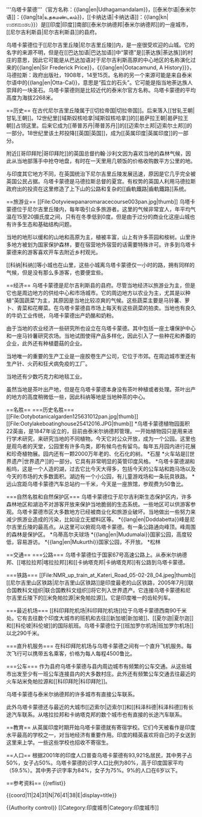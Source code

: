 '''乌塔卡蒙德'''（官方名称：{{lang|en|Udhagamandalam}}，[[泰米尔语|泰米尔语]]：{{lang|ta|உதகமண்டலம்}}，[[卡纳达语|卡纳达语]]：{{lang|kn|ಉದಕಮಂಡಲ}}）是[[印度|印度]]南部[[泰米尔纳德邦|泰米尔纳德邦]]的一座城市，[[尼尔吉利斯县|尼尔吉利斯县]]的县府。

乌塔卡蒙德位于[[尼尔吉里丘陵|尼尔吉里丘陵]]内，是一座很受欢迎的山城。它的名字的来源不明，但是在[[巴达加语|巴达加语]]中“蒙德”是[[荼达族|荼达族]]的村庄的意思，因此它可能是从巴达加语对于尼尔吉利斯高原的中心地区的名称演化过来的<ref>{{lang|en|Sir Frederick Price}}，《{{lang|en|Ootacamund, A History}}》，马德拉斯：政府出版社，1908年，14至15页</ref>。名称的另一个来源可能是来自泰米尔语中的{{lang|en|Otta-Cal}}，意思是“孤立的石头”。它可能是指当地荼达族人崇拜的一块圣石。乌塔卡蒙德则是比较近代的泰米尔官方名称。乌塔卡蒙德的平均高度为海拔2268米。

==历史==
在古代尼尔吉里丘陵属于[[切拉帝国|切拉帝国]]。后来落入[[甘轧王朝|甘轧王朝]]。12世纪里[[域斯奴核哈拿|域斯奴核哈拿]]的[[曷萨拉王朝|曷萨拉王朝]]占领这里。后来它成为[[蒂普苏丹|蒂普苏丹]]的[[迈索尔土邦|迈索尔土邦]]的一部分。18世纪里该土邦投降[[英国|英国]]，成为[[英属印度|英属印度]]的一部分。

附近[[哥印拜陀|哥印拜陀]]的英国总督约翰·沙利文因为喜欢当地的森林气候，因此从当地部落手中抢夺地盘，有时在一天里用几顿饭的价格收购数平方公里的地。

与印度其它地方不同，在英国统治下尼尔吉里丘陵发展迅速，原因是它几乎完全被英国公民占据。乌塔卡蒙德是马德拉斯总督的夏宫。有权势的英国人利用马德拉斯政府出的投资在这里修造了上下山的公路和复杂的[[齒軌鐵路|齒軌鐵路]]系统。

==旅游业==
[[File:Ootyviewpanaromaracecourse003pan.jpg|thumb]]
乌塔卡蒙德位于尼尔吉里丘陵内，每年吸引众多旅游者。这里的气候非常宜人，年平均气温在15至20摄氏度之间，只有在冬季低到0度。但是由于过分的商业化这座山城也有许多生态和基础结构问题。

当地的地形以缓和的山地和高原为主，植被丰富，山上有许多茶园和桉树。山里许多地方被划为国家保护森林，要在宿营地外宿营的话需要特殊许可。许多到乌塔卡蒙德来的游客喜欢开车去附近乡村观光。

[[科纳|科纳]]等小城也在山里，这些小城离乌塔卡蒙德仅一小时的路，拥有同样的气候，但是没有那么多游客，也要便宜些。

==经济==
乌塔卡蒙德是尼尔吉利斯县的县府。尽管当地经济以旅游业为主，但是它也是周边地方的供给中心和市场城市。它的周边地方以农业为主，尤其是以种植“英国蔬菜”为主，其原因是当地比较凉爽的气候。这些蔬菜主要是马铃薯、萝卜、青菜和花椰菜。在乌塔卡蒙德县市场上每天有这些蔬菜的拍卖。当地也有良久的牛奶工业传统，乌塔卡蒙德出产奶酪和奶粉。

由于当地的农业经济一些研究所也设立在乌塔卡蒙德。其中包括一座土壤保护中心和一座马铃薯研究农场。当地试图使得产品多样化，因此引入了一些种花和养蚕的企业，此外还有种植蘑菇的企业。

当地唯一的重要的生产工业是一座胶卷生产公司，它位于市郊。在周边城市里还有生产针、火药和狂犬病免疫的工厂。

当地还有少数巧克力和地毯工业。

虽然当地是茶叶出产地，但是在乌塔卡蒙德本身没有茶叶种植或者处理。茶叶出产的地方的高度稍微低一些，因此科纳等地是当地种茶的中心。

==名胜==
===历史名胜===
[[File:Ootybotanicalgarden125631012pan.jpg|thumb]]
[[File:Ootylakeboatinghouse25412016.JPG|thumb]]
*乌塔卡蒙德植物园面积22英亩，是1847年设立的，目前由泰米尔纳德邦管理。一开始植物园只是用来进行学术研究，来研究当地的不同植物。今天它对公众开放，成为一个公园。这里也是观鸟者的天堂，公园里有许多鸟类，即有候鸟也有留鸟。每年五月园内进行花展和珍奇植物展。园内还有一颗2000万年老的、化石化的树。
*石屋
*火车站是[[世界遗产|世界遗产]]的一部分。它具有非常明显的英管印度风格。
*乌塔卡蒙德湖和船坞，这是一个人造的湖，过去它比今天大得多，包括今天的公车站和跑马场以及今天的市场的大多数面积。湖边有一个小公园，有儿童游戏场和一条玩具铁路。
*远山宫距乌塔卡蒙德汽车总站约一千米，今天是一座旅馆，参观费为50鲁比。

===自然名胜和自然保护区===
乌塔卡蒙德位于尼尔吉利斯生态保护区内，许多森林地区和湖泊不对游客开放来保护当地脆弱的生态系统。一些地区可以供游客参观。乌塔卡蒙德市区大多数地方已经被商业化和旅游业破坏。当地做出一些努力来减少旅游业造成的污染，比如设立无塑料区等。
*{{lang|en|Doddabetta}}峰是尼尔吉里丘陵的最高点。从这里可以俯观乌塔卡蒙德。有一条公路通向峰顶。峰周围的森林是保护区。
*乌蒂高尔夫球场
*{{lang|en|Mudumalai}}国家公园，高度较低，容易游访。
*{{lang|en|Mukurthi}}国家公园，不开放。
*松林

==交通==
===公路===
乌塔卡蒙德位于国家67号高速公路上。从泰米尔纳德邦、[[喀拉拉邦|喀拉拉邦]]和[[卡纳塔克邦|卡纳塔克邦]]有公路到乌塔卡蒙德。

===铁路===
[[File:NMR_up_train_at_Kateri_Road_05-02-28_04.jpeg|thumb]]
[[尼尔吉里山区铁路|尼尔吉里山区铁路]]是印度最老的山区铁路，2005年7月[[联合国教科文组织|联合国教科文组织]]将它列入世界遗产。它连接乌塔卡蒙德和尼尔吉里丘陵下的[[米免帕拉源|米免帕拉源]]。它是印度唯一的齿轮列车。

===最近机场===
[[科印拜陀机场|科印拜陀机场]]位于乌塔卡蒙德西南90千米处。它有去往数个印度大城市的班机和去往[[新加坡|新加坡]]、[[夏尔迦|夏尔迦]]和[[科伦坡|科伦坡]]的国际航班。乌塔卡蒙德位于[[班加罗尔机场|班加罗尔机场]]以北290千米。

===直升机服务===
在科印拜陀机场与乌塔卡蒙德之间有一个直升飞机服务。每次飞行可以携带五名乘客，价格为每人每程4500鲁比。

===公车===
作为县府乌塔卡蒙德与县内周边城市有频繁的公车交通。从这些城市出发至少有一班公车连接县内的大多数村庄。此外还有频繁公车交通去往最近的火车站米免帕拉源和[[科印拜陀|科印拜陀]]。

乌塔卡蒙德与泰米尔纳德邦的许多城市有直接公车联系。

此外乌塔卡蒙德还与最近的大城市[[迈索尔|迈索尔]]和[[科泽科德|科泽科德]]有长途汽车联系。从喀拉拉邦和卡纳塔克邦的数个城市也有直接的长途汽车联系。

==教育==
从英属印度时期开始乌塔卡蒙德就有寄宿学校。它们今天被看作是印度水平最高的学校之一，对当地经济有重要作用。印度的精英喜欢将自己的子女送到这里来上学。一些这些学校也招收不寄宿生。

==人口==
根据2001年的印度人口普查乌塔卡蒙德有93,921名居民，其中男子占50%，女子占50%。乌塔卡蒙德的识字人口比例为80%，高于印度国家平均（59.5%）。其中男子识字率为84%，女子为75%。9%的人口在6岁以下。

==参考资料==
{{reflist}}

{{coord|11|24|31|N|76|41|38|E|display=title}}

{{Authority control}}
[[Category:印度城市|Category:印度城市]]